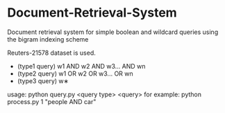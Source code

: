 # Document-Retrieval-System
Document retrieval system for simple boolean and wildcard queries using the bigram indexing scheme

Reuters-21578 dataset is used.

* (type1 query) w1 AND w2 AND w3... AND wn
* (type2 query) w1 OR w2 OR w3... OR wn
* (type3 query) w∗

usage: python query.py \<query type\> \<query\>
for example: python process.py 1 "people AND car"
